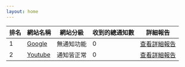```yaml
---
layout: home
---
```


| 排名 | 網站名稱 | 網站分級 | 收到的總通知數 | 詳細報告 |
| ---- | ---- | ---- | ---- | ---- |
| 1 | [Google](https://www.google.com) | 無通知功能 | 0 | [查看詳細報告]() |
| 2 | [Youtube](https://www.youtube.com) | 通知皆正常 | 0 | [查看詳細報告]() |
